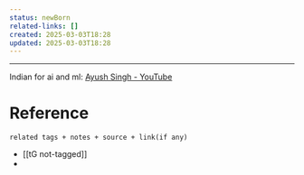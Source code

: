 ```yaml
---
status: newBorn
related-links: []
created: 2025-03-03T18:28
updated: 2025-03-03T18:28
---
```

---

Indian for ai and ml: [Ayush Singh - YouTube](https://www.youtube.com/@AyushSinghSh/videos)



# Reference
`related tags + notes + source + link(if any)`
 
- [[tG not-tagged]]
- 